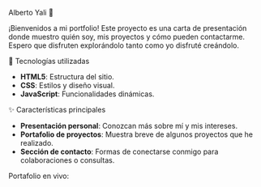 Alberto Yali 🌟

¡Bienvenidos a mi portfolio! 
Este proyecto es una carta de presentación donde muestro quién soy, mis proyectos y cómo pueden contactarme. Espero que disfruten explorándolo tanto como yo disfruté creándolo.

🚀 Tecnologías utilizadas

- **HTML5**: Estructura del sitio.
- **CSS**: Estilos y diseño visual.
- **JavaScript**: Funcionalidades dinámicas.

✨ Características principales

- **Presentación personal**: Conozcan más sobre mí y mis intereses.
- **Portafolio de proyectos**: Muestra breve de algunos proyectos que he realizado.
- **Sección de contacto**: Formas de conectarse conmigo para colaboraciones o consultas.

Portafolio en vivo: 
